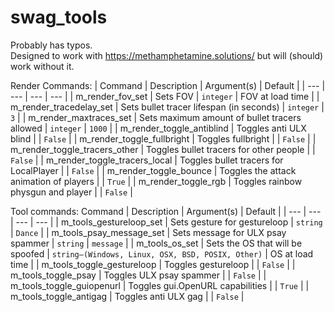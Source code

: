 # swag_tools

Probably has typos. \
Designed to work with https://methamphetamine.solutions/ but will (should) work without it.


Render Commands:
| Command | Description | Argument(s) | Default |
| --- | --- | --- | --- |
| m_render_fov_set | Sets FOV | `integer` | FOV at load time |
| m_render_tracedelay_set | Sets bullet tracer lifespan (in seconds) | `integer` | `3` |
| m_render_maxtraces_set | Sets maximum amount of bullet tracers allowed | `integer` | `1000` |
| m_render_toggle_antiblind | Toggles anti ULX blind | | `False` |
| m_render_toggle_fullbright | Toggles fullbright | | `False` |
| m_render_toggle_tracers_other | Toggles bullet tracers for other people | | `False` |
| m_render_toggle_tracers_local | Toggles bullet tracers for LocalPlayer | | `False` |
| m_render_toggle_bounce | Toggles the attack animation of players | | `True` |
| m_render_toggle_rgb | Toggles rainbow physgun and player | | `False` |

Tool commands:
 Command | Description | Argument(s) | Default |
| --- | --- | --- | --- |
| m_tools_gestureloop_set | Sets gesture for gestureloop | `string` | `Dance` |
| m_tools_psay_message_set | Sets message for ULX psay spammer | `string` | `message` |
| m_tools_os_set | Sets the OS that will be spoofed | `string—(Windows, Linux, OSX, BSD, POSIX, Other)` | OS at load time |
| m_tools_toggle_gestureloop | Toggles gestureloop | | `False` |
| m_tools_toggle_psay | Toggles ULX psay spammer | | `False` |
| m_tools_toggle_guiopenurl | Toggles gui.OpenURL capabilities | | `True` |
| m_tools_toggle_antigag | Toggles anti ULX gag | | `False` |
